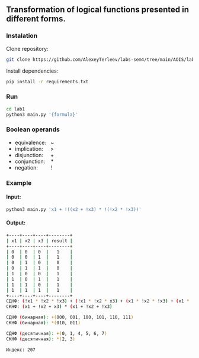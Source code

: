 ## Transformation of logical functions presented in different forms.

### Instalation

Clone repository:
```bash
git clone https://github.com/AlexeyTerleev/labs-sem4/tree/main/AOIS/lab2
```

Install dependencies:
```bash
pip install -r requirements.txt
```

### Run

```bash
cd lab1
python3 main.py '{formula}'
```

### Boolean operands
* equivalence: &nbsp; ~
* implication: &nbsp;&nbsp;&nbsp; >   
* disjunction: &nbsp;&nbsp;&nbsp; +
* conjunction: &nbsp;&nbsp; *
* negation: &nbsp;&nbsp;&nbsp;&nbsp;&nbsp;&nbsp;&nbsp; !

### Example

#### Input:
```bash
python3 main.py 'x1 + !((x2 + !x3) * !(!x2 * !x3))'
```
#### Output:
```bash
+----+----+----+--------+
| x1 | x2 | x3 | result |
+----+----+----+--------+
| 0  | 0  | 0  |   1    |
| 0  | 0  | 1  |   1    |
| 0  | 1  | 0  |   0    |
| 0  | 1  | 1  |   0    |
| 1  | 0  | 0  |   1    |
| 1  | 0  | 1  |   1    |
| 1  | 1  | 0  |   1    |
| 1  | 1  | 1  |   1    |
+----+----+----+--------+
СДНФ: (!x1 * !x2 * !x3) + (!x1 * !x2 * x3) + (x1 * !x2 * !x3) + (x1 * !x2 * x3) + (x1 * x2 * !x3) + (x1 * x2 * x3)
СКНФ: (x1 + !x2 + x3) * (x1 + !x2 + !x3)

СДНФ (бинарная): +(000, 001, 100, 101, 110, 111)
СКНФ (бинарная): *(010, 011)

СДНФ (десятичная): +(0, 1, 4, 5, 6, 7)
СКНФ (десятичная): *(2, 3)

Индекс: 207
```